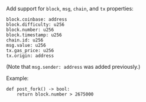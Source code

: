 Add support for `block`, `msg`, `chain`, and `tx` properties:
```
block.coinbase: address
block.difficulty: u256
block.number: u256
block.timestamp: u256
chain.id: u256
msg.value: u256
tx.gas_price: u256
tx.origin: address
```
(Note that `msg.sender: address` was added previously.)

Example:
```
def post_fork() -> bool:
    return block.number > 2675000
```
